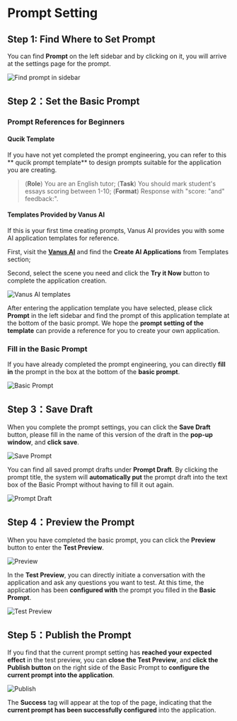 # Prompt Setting

## Step 1: Find Where to Set Prompt
You can find **Prompt** on the left sidebar and by clicking on it, you will arrive at the settings page for the prompt.  

![Find prompt in sidebar](images/prompt_sidebar.webp)


## Step 2：Set the Basic Prompt
### Prompt References for Beginners
#### Qucik Template
If you have not yet completed the prompt engineering, you can refer to this ** qucik prompt template** to design prompts suitable for the application you are creating.

>(**Role**) You are an English tutor;
(**Task**) You should mark student's essays scoring between 1-10;
(**Format**) Response with "score: "and" feedback:".

#### Templates Provided by Vanus AI
If this is your first time creating prompts, Vanus AI provides you with some AI application templates for reference. 

First, visit the [**Vanus AI**](https://ai.vanus.ai) and find the **Create AI Applications** from Templates section; 

Second, select the scene you need and click the **Try it Now** button to complete the application creation.  

![Vanus AI templates](images/prompt_templates.webp)

After entering the application template you have selected, please click **Prompt** in the left sidebar and find the prompt of this application template at the bottom of the basic prompt. We hope the **prompt setting of the template** can provide a reference for you to create your own application.


### Fill in the Basic Prompt
If you have already completed the prompt engineering, you can directly **fill in** the prompt in the box at the bottom of the **basic prompt**.  

![Basic Prompt](images/prompt_basic.webp)


## Step 3：Save Draft
When you complete the prompt settings, you can click the **Save Draft** button, please fill in the name of this version of the draft in the **pop-up window**, and **click save**.  

![Save Prompt](images/prompt_save.webp)

You can find all saved prompt drafts under **Prompt Draft**. By clicking the prompt title, the system will **automatically put** the prompt draft into the text box of the Basic Prompt without having to fill it out again.  

![Prompt Draft](images/prompt_draft.webp)

## Step 4：Preview the Prompt
When you have completed the basic prompt, you can click the **Preview** button to enter the **Test Preview**.  

![Preview](images/prompt_preview.webp)

In the **Test Preview**, you can directly initiate a conversation with the application and ask any questions you want to test. At this time, the application has been **configured with** the prompt you filled in the **Basic Prompt**.  

![Test Preview](images/prompt_test.webp)

## Step 5：Publish the Prompt
If you find that the current prompt setting has **reached your expected effect** in the test preview, you can **close the Test Preview**, and **click the Publish button** on the right side of the Basic Prompt to **configure the current prompt into the application**.  

![Publish](images/prompt_publish.webp)

The **Success** tag will appear at the top of the page, indicating that the **current prompt has been successfully configured** into the application.